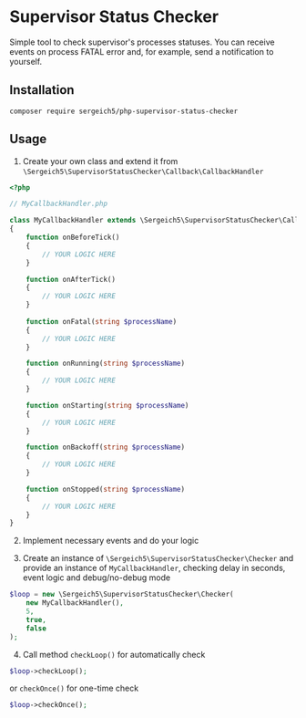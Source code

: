 # Supervisor Status Checker

Simple tool to check supervisor's processes statuses. You can receive events on process FATAL error and, for example, send a notification to yourself.

## Installation

`composer require sergeich5/php-supervisor-status-checker`

## Usage

1) Create your own class and extend it from `\Sergeich5\SupervisorStatusChecker\Callback\CallbackHandler`

```php
<?php

// MyCallbackHandler.php

class MyCallbackHandler extends \Sergeich5\SupervisorStatusChecker\Callback\CallbackHandler
{
    function onBeforeTick()
    {
        // YOUR LOGIC HERE
    }

    function onAfterTick()
    {
        // YOUR LOGIC HERE
    }
    
    function onFatal(string $processName)
    {
        // YOUR LOGIC HERE
    }

    function onRunning(string $processName)
    {
        // YOUR LOGIC HERE
    }

    function onStarting(string $processName)
    {
        // YOUR LOGIC HERE
    }

    function onBackoff(string $processName)
    {
        // YOUR LOGIC HERE
    }

    function onStopped(string $processName)
    {
        // YOUR LOGIC HERE
    }
}
```

2) Implement necessary events and do your logic
   
3) Create an instance of `\Sergeich5\SupervisorStatusChecker\Checker` and provide an instance of `MyCallbackHandler`, checking delay in seconds, event logic and debug/no-debug mode

```php
$loop = new \Sergeich5\SupervisorStatusChecker\Checker(
    new MyCallbackHandler(),
    5,
    true,
    false
);
```

4) Call method `checkLoop()` for automatically check

```php
$loop->checkLoop();
```

or `checkOnce()` for one-time check

```php
$loop->checkOnce();
```
